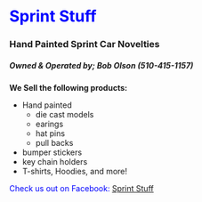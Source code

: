 <div id="header">
<span style="color:blue">
     <h1> Sprint Stuff </h1>
</span>
<p> <h3> Hand Painted Sprint Car Novelties </h3> </p> 
<p> <h5> Owned & Operated by; Bob Olson (510-415-1157) </h5>
</div>

<body>
<b> We Sell the following products: </b>
<ul>
  <li> Hand painted
        <ul>
        <li> die cast models
        <li> earings
       <li>  hat pins
       <li>  pull backs
        </ul>
   <li> bumper stickers
   <li> key chain holders
   <li> T-shirts, Hoodies, and more!
</ul>

</body>

<div id="footer">
<Span Style= "color:blue"> 
   <h/6> Check us out on Facebook: </h6> 
</Span>
<a href="https://www.facebook.com/SprintStuff/">
Sprint Stuff
</a>

